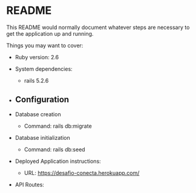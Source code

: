 # README

This README would normally document whatever steps are necessary to get the
application up and running.

Things you may want to cover:

* Ruby version: 2.6

* System dependencies:
  - rails 5.2.6

* Configuration
  - 

* Database creation
  - Command: 
    rails db:migrate

* Database initialization
  - Command:
    rails db:seed

* Deployed Application instructions:
  - URL: https://desafio-conecta.herokuapp.com/

* API Routes:


